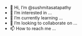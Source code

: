 - 👋 Hi, I’m @sushmitasatapathy
- 👀 I’m interested in ...
- 🌱 I’m currently learning ...
- 💞️ I’m looking to collaborate on ...
- 📫 How to reach me ...

<!---
sushmitasatapathy/sushmitasatapathy is a ✨ special ✨ repository because its `README.md` (this file) appears on your GitHub profile.
You can click the Preview link to take a look at your changes.
--->
